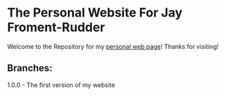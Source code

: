 # The Personal Website For Jay Froment-Rudder
Welcome to the Repository for my [personal web page](https://jfromentrudder.github.io)! Thanks for visiting!

## Branches:
1.0.0 - The first version of my website
